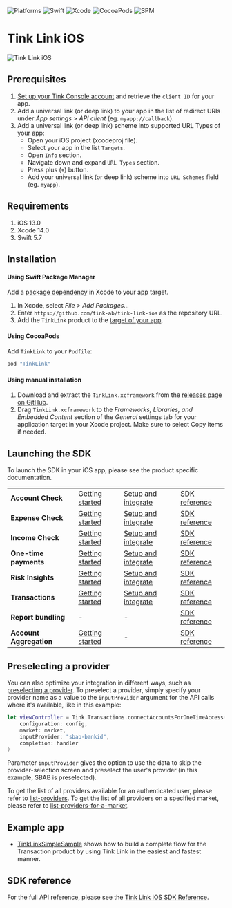 ![Platforms](https://img.shields.io/badge/Platforms-iOS_13_14_15_16-brightgreen)
![Swift](https://img.shields.io/badge/Swift-5.7-blue)
![Xcode](https://img.shields.io/badge/Xcode-13_14-yellowgreen)
![CocoaPods](https://img.shields.io/cocoapods/v/TinkLink.svg)
![SPM](https://img.shields.io/badge/SPM-compatible-orange)

# Tink Link iOS

![Tink Link iOS](https://github.com/tink-ab/tink-link-ios/assets/3734694/6d579562-14ec-4e89-a5d0-55b7ee0abb8a)


## Prerequisites

1. [Set up your Tink Console account](https://docs.tink.com/resources/console/set-up-your-tink-account) and retrieve the `client ID` for your app.
2. Add a universal link (or deep link) to your app in the list of redirect URIs under _App settings > API client_ (eg. `myapp://callback`).
3. Add a universal link (or deep link) scheme into supported URL Types of your app:
    * Open your iOS project (xcodeproj file).
    * Select your app in the list `Targets`.
    * Open `Info` section.
    * Navigate down and expand `URL Types` section.
    * Press plus (`+`) button.
    * Add your universal link (or deep link) scheme into `URL Schemes` field (eg. `myapp`).

## Requirements

1. iOS 13.0
2. Xcode 14.0
3. Swift 5.7

## Installation

#### Using Swift Package Manager

Add a [package dependency](https://help.apple.com/xcode/mac/current/#/devb83d64851) in Xcode to your app target.

1. In Xcode, select _File > Add Packages..._
2. Enter `https://github.com/tink-ab/tink-link-ios` as the repository URL.
3. Add the `TinkLink` product to the [target of your app](https://developer.apple.com/documentation/xcode/adding-package-dependencies-to-your-app).

#### Using CocoaPods

Add `TinkLink` to your `Podfile`:

```ruby
pod "TinkLink"
```

#### Using manual installation

1. Download and extract the `TinkLink.xcframework` from the [releases page on GitHub](https://github.com/tink-ab/tink-link-ios/releases).
2. Drag `TinkLink.xcframework` to the _Frameworks, Libraries, and Embedded Content_ section of the _General_ settings tab for your application target in your Xcode project. Make sure to select Copy items if needed.

## Launching the SDK

To launch the SDK in your iOS app, please see the product specific documentation.

|                       |                                                                                                                    |                                                                                                                                           |                                                                                                   |
| --------------------- | ------------------------------------------------------------------------------------------------------------------ | ----------------------------------------------------------------------------------------------------------------------------------------- | ------------------------------------------------------------------------------------------------- |
| **Account Check**     | [Getting started](https://docs.tink.com/resources/account-check/verify-your-first-account)                         | [Setup and integrate](https://docs.tink.com/resources/account-check/setup-and-integrate-account-check#tink-link-for-ios)                  | [SDK reference](https://tink-ab.github.io/tink-link-ios/documentation/tinklink/tink/accountcheck) |
| **Expense Check**     | [Getting started](https://docs.tink.com/resources/expense-check/fetch-your-first-expense-check-report)             | [Setup and integrate](https://docs.tink.com/resources/expense-check/setup-and-integrate-expense-check#tink-link-for-ios)                  | [SDK reference](https://tink-ab.github.io/tink-link-ios/documentation/tinklink/tink/expensecheck) |
| **Income Check**      | [Getting started](https://docs.tink.com/resources/income-check/fetch-your-first-income-check-report)               | [Setup and integrate](https://docs.tink.com/resources/income-check/setup-and-integrate-income-check#tink-link-for-ios)                    | [SDK reference](https://tink-ab.github.io/tink-link-ios/documentation/tinklink/tink/incomecheck)  |
| **One-time payments** | [Getting started](https://docs.tink.com/resources/payments/one-time-payments/initiate-your-first-one-time-payment) | [Setup and integrate](https://docs.tink.com/resources/payments/one-time-payments/setup-and-integrate-one-time-payments#tink-link-for-ios) | [SDK reference](https://tink-ab.github.io/tink-link-ios/documentation/tinklink/tink/payments)     |
| **Risk Insights**     | [Getting started](https://docs.tink.com/resources/risk-insights/fetch-your-first-risk-insights-report)             | [Setup and integrate](https://docs.tink.com/resources/risk-insights/setup-and-integrate-risk-insights#tink-link-for-ios)                  | [SDK reference](https://tink-ab.github.io/tink-link-ios/documentation/tinklink/tink/riskinsights) |
| **Transactions**      | [Getting started](https://docs.tink.com/resources/transactions/connect-to-a-bank-account)                          | [Setup and integrate](https://docs.tink.com/resources/transactions/setup-and-integrate-transactions#tink-link-for-ios)                    | [SDK reference](https://tink-ab.github.io/tink-link-ios/documentation/tinklink/tink/transactions) |
| **Report bundling**   | -                                                                                                                  | -                                                                                                                                         | [SDK reference](https://tink-ab.github.io/tink-link-ios/documentation/tinklink/tink/reports)      |
| **Account Aggregation** | [Getting started](https://docs.tink.com/resources/aggregation) | - | [SDK reference](https://tink-ab.github.io/tink-link-ios/documentation/tinklink/tink/accountaggregation) |

## Preselecting a provider

You can also optimize your integration in different ways, such as [preselecting a provider](https://docs.tink.com/resources/account-check/optimize-your-account-check-integration#preselecting-a-bank). To preselect a provider, simply specify your provider name as a value to the `inputProvider` argument for the API calls where it's available, like in this example:

```swift
let viewController = Tink.Transactions.connectAccountsForOneTimeAccess(
    configuration: config,
    market: market,
    inputProvider: "sbab-bankid",
    completion: handler
)
```

Parameter `inputProvider` gives the option to use the data to skip the provider-selection screen and preselect the user's provider (in this example, SBAB is preselected).

To get the list of all providers available for an authenticated user, please refer to [list-providers](https://docs.tink.com/api#connectivity/provider/list-provider-identifiers). To get the list of all providers on a specified market, please refer to [list-providers-for-a-market](https://docs.tink.com/api#connectivity/provider/list-providers-for-a-market).

## Example app

- [TinkLinkSimpleSample](Samples/TinkLinkSimpleSample) shows how to build a complete flow for the Transaction product by using Tink Link in the easiest and fastest manner.

## SDK reference

For the full API reference, please see the [Tink Link iOS SDK Reference](https://tink-ab.github.io/tink-link-ios/documentation/tinklink/).
